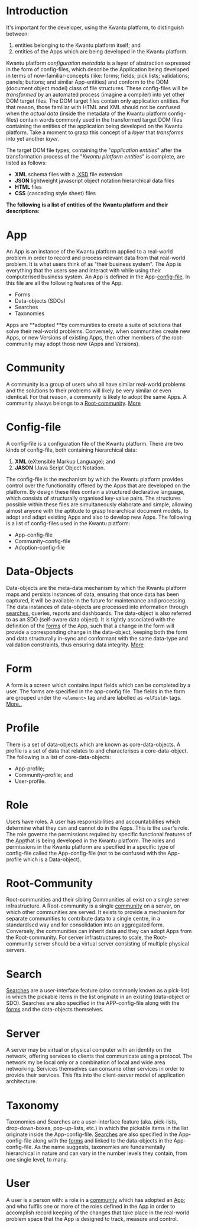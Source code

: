 # Introduction
It's important for the developer, using the Kwantu platform, to distinguish between: 
1. entities belonging to the Kwantu platform itself; and 
1. entities of the Apps which are being developed in the Kwantu platform.  

Kwantu platform _configuration metadata_ is a layer of abstraction expressed in the form of config-files, which describe the Application being developed in terms of now-familiar-concepts (like: forms; fields; pick lists; validations; panels; buttons; and similar App-entities) and conform to the DOM (document object model) class of file structures. These config-files will be _transformed_ by an automated process (imagine a compiler) into yet other DOM target files. The DOM target files contain only application entities. For that reason, those familiar with HTML and XML should not be confused when the _actual data_ (inside the metadata of the Kwantu platform config-files) contain words commonly used in the transformed target DOM files containing the entities of the application being developed on the Kwantu platform.  Take a moment to grasp this concept of a _layer_ that _transforms_ into yet another _layer_. 

The target DOM file types, containing the "_application entities_" after the transformation process of the "_Kwantu platform entities_" is complete, are listed as follows:
* **XML** schema files with a [.XSD](https://en.wikipedia.org/wiki/XML_Schema_(W3C)) file extension
* **JSON** lightweight javascript object notation hierarchical data files
* **HTML** files
* **CSS** (cascading style sheet) files

**The following is a list of entities of the Kwantu platform and their descriptions:**

# App
An App is an instance of the Kwantu platform applied to a real-world problem in order to record and process relevant data from that real-world problem.  It is what users think of as "their business system". The App is everything that the users see and interact with while using their computerised business system. An App is defined in the App-[config-file](https://github.com/kwantu/platformconfiguration/wiki/Entity-list#config-file).  In this file are all the following features of the App:
* Forms
* Data-objects (SDOs)
* Searches
* Taxonomies

Apps are **adopted **by communities to create a suite of solutions that solve their real-world problems.  Conversely, when communities create new Apps, or new Versions of existing Apps, then other members of the root-community may adopt those new (Apps and Versions).

# Community
A community is a group of users who all have similar real-world problems and the solutions to their problems will likely be very similar or even identical.  For that reason, a community is likely to adopt the same Apps.  A community always belongs to a [Root-community](https://github.com/kwantu/platformconfiguration/wiki/Entity-list#root-community). [More](https://github.com/kwantu/platformconfiguration/wiki/Community)

# Config-file
A config-file is a configuration file of the Kwantu platform. There are two kinds of config-file, both containing hierarchical data: 
1. **XML** (eXtensible Markup Language); and 
1. **JASON** (Java Script Object Notation.

The config-file is the mechanism by which the Kwantu platform provides control over the functionality offered by the Apps that are developed on the platform. By design these files contain a structured declarative language, which consists of structurally organised key-value pairs. The structures possible within these files are simultaneously elaborate and simple, allowing almost anyone with the aptitude to grasp hierarchical document models, to adopt and adapt existing Apps and also to develop new Apps. The following is a list of config-files used in the Kwantu platform:
* App-config-file
* Community-config-file
* Adoption-config-file

# Data-Objects
Data-objects are the meta-data mechanism by which the Kwantu platform maps and persists instances of data, ensuring that once data has been captured, it will be available in the future for maintenance and processing.  The data instances of data-objects are processed into information through [searches](https://github.com/kwantu/platformconfiguration/wiki/Kwantu-modules-terminology#search), queries, reports and dashboards.  The data-object is also referred to as an SDO (self-aware data object). It is tightly associated with the definition of the [forms](https://github.com/kwantu/platformconfiguration/wiki/Kwantu-modules-terminology#forms) of the App, such that a change in the form will provide a corresponding change in the data-object, keeping both the form and data structurally in-sync and conformant with the same data-type and validation constraints, thus ensuring data integrity. 
[More](https://github.com/kwantu/platformconfiguration/wiki/Data-Objects)

# Form
A form is a screen which contains input fields which can be completed by a user. The forms are specified in the app-config file.  The fields in the form are grouped under the `<element>` tag and are labelled as `<elField>` tags. [More..](https://github.com/kwantu/platformconfiguration/wiki/Kwantu-modules-terminology#forms)

# Profile
There is a set of data-objects which are known as core-data-objects.  A profile is a set of data that relates to and characterises a core-data-object.  The following is a list of core-data-objects:
* App-profile;
* Community-profile; and
* User-profile.

# Role
Users have roles.  A user has responsibilities and accountabilities which determine what they can and cannot do in the Apps.  This is the user's role.  The role governs the permissions required by specific functional features of the [App](https://github.com/kwantu/platformconfiguration/wiki/Entity-list#app)that is being developed in the Kwantu platform.  The roles and permissions in the Kwantu platform are specified in a specific type of config-file called the App-config-file (not to be confused with the App-profile which is a Data-object).

# Root-Community
Root-communities and their sibling Communities all exist on a single server infrastructure.  A Root-community is a single [community](https://github.com/kwantu/platformconfiguration/wiki/Entity-list#community) on a server, on which other communities are served.  It exists to provide a mechanism for separate communities to contribute data to a single centre, in a standardised way and for consolidation into an aggregated form.  Conversely, the communities can inherit data  and they can adopt Apps from the Root-community.  For server infrastructures to scale, the Root-community server should be a virtual server consisting of multiple physical servers.

# Search
[Searches](https://github.com/kwantu/platformconfiguration/wiki/Kwantu-modules-terminology#search) are a user-interface feature (also commonly known as a pick-list) in which the pickable items in the list originate in an existing (data-object or SDO). Searches are also specified in the APP-config-file along with the [forms](https://github.com/kwantu/platformconfiguration/wiki/Kwantu-modules-terminology#forms) and the data-objects themselves.

# Server
A server may be virtual or physical computer with an identity on the network, offering services to clients that communicate using a protocol. The network my be local only or a combination of local and wide area networking.  Services themselves can consume other services in order to provide their services.  This fits into the client-server model of application architecture.

# Taxonomy
Taxonomies and Searches are a user-interface feature (aka. pick-lists, drop-down-boxes, pop-up-lists, etc.) in which the pickable items in the list originate inside the App-config-file. [Searches](https://github.com/kwantu/platformconfiguration/wiki/Kwantu-modules-terminology#search) are also specified in the App-config-file along with the [forms](https://github.com/kwantu/platformconfiguration/wiki/Kwantu-modules-terminology#forms) and linked to the data-objects in the App-config-file.  As the name suggests, taxonomies are fundamentally hierarchical in nature and can vary in the number levels they contain, from one single level, to many.

# User
A user is a person with: a role in a [community](https://github.com/kwantu/platformconfiguration/wiki/Entity-list#community) which has adopted an [App](https://github.com/kwantu/platformconfiguration/wiki/Entity-list#app); and who fulfils one or more of the roles defined in the App in order to accomplish record keeping of the changes that take place in the real-world problem space that the App is designed to track, measure and control.
